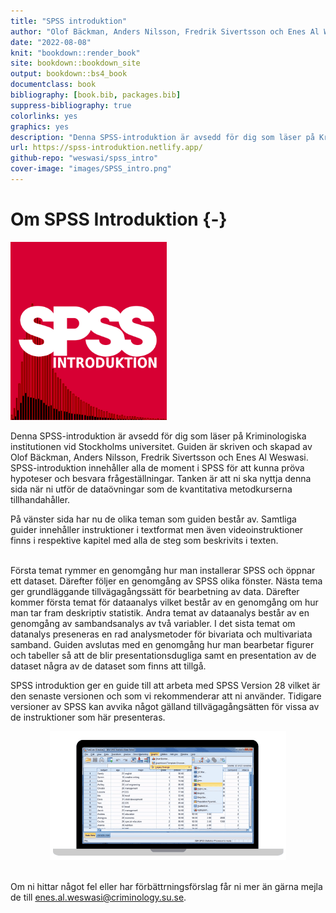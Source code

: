 ```yaml
--- 
title: "SPSS introduktion"
author: "Olof Bäckman, Anders Nilsson, Fredrik Sivertsson och Enes Al Weswasi"
date: "2022-08-08"
knit: "bookdown::render_book"
site: bookdown::bookdown_site
output: bookdown::bs4_book
documentclass: book
bibliography: [book.bib, packages.bib]
suppress-bibliography: true
colorlinks: yes
graphics: yes
description: "Denna SPSS-introduktion är avsedd för dig som läser på Kriminologiska institutionen vid Stockholms universitet."
url: https://spss-introduktion.netlify.app/
github-repo: "weswasi/spss_intro"
cover-image: "images/SPSS_intro.png"
---
```




# Om SPSS Introduktion {-}

<img src="images/SPSS_intro.png" width="250" height="285" class="cover"/><p>Denna SPSS-introduktion är avsedd för dig som läser på Kriminologiska institutionen vid Stockholms universitet. Guiden är skriven och skapad av Olof Bäckman, Anders Nilsson, Fredrik Sivertsson och Enes Al Weswasi. SPSS-introduktion innehåller alla de moment i SPSS för att kunna pröva hypoteser och besvara frågeställningar. Tanken är att ni ska nyttja denna sida när ni utför de dataövningar som de kvantitativa metodkurserna tillhandahåller.

På vänster sida har nu de olika teman som guiden består av. Samtliga guider innehåller instruktioner i textformat men även videoinstruktioner finns i respektive kapitel med alla de steg som beskrivits i texten.</p>
<br>
Första temat rymmer en genomgång hur man installerar SPSS och öppnar ett dataset. Därefter följer en genomgång av SPSS olika fönster. Nästa tema ger grundläggande tillvägagångssätt för bearbetning av data. Därefter kommer första temat för dataanalys vilket består av en genomgång om hur man tar fram deskriptiv statistik. Andra temat av dataanalys består av en genomgång av sambandsanalys av två variabler. I det sista temat om datanalys preseneras en rad analysmetoder för bivariata och multivariata samband. Guiden avslutas med en genomgång hur man bearbetar figurer och tabeller så att de blir presentationsdugliga samt en presentation av de dataset några av de dataset som finns att tillgå.

SPSS introduktion ger en guide till att arbeta med SPSS Version 28 vilket är den senaste versionen och som vi rekommenderar att ni använder. Tidigare versioner av SPSS kan avvika något gälland tillvägagångsätten för vissa av de instruktioner som här presenteras.

<center><img src="images/animation.gif" width="75%" height="75%"/></center><br>

Om ni hittar något fel eller har förbättrningsförslag får ni mer än gärna mejla de till <a href = "mailto: enes.al.weswasi@criminology.su.se">enes.al.weswasi@criminology.su.se</a>.
